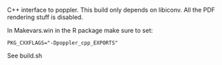 C++ interface to poppler. This build only depends on libiconv.
All the PDF rendering stuff is disabled.

In Makevars.win in the R package make sure to set:

    PKG_CXXFLAGS="-Dpoppler_cpp_EXPORTS"

See build.sh
